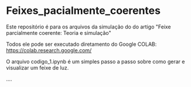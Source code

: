 # Feixes_pacialmente_coerentes
Este repositório é para os arquivos da simulação do do artigo "Feixe parcialmente coerente: Teoria e simulação"

Todos ele pode ser executado diretamento do Google COLAB: https://colab.research.google.com/

O arquivo codigo_1.ipynb é um simples passo a passo sobre como gerar e visualizar um feixe de luz. 

....


